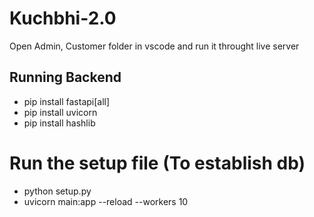 # Kuchbhi-2.0

Open Admin, Customer folder in vscode and run it throught live server

## Running Backend

* pip install fastapi[all]
* pip install uvicorn
* pip install hashlib

# Run the setup file (To establish db)

* python setup.py
* uvicorn main:app --reload --workers 10
